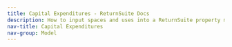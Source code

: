 ```yaml
---
title: Capital Expenditures - ReturnSuite Docs
description: How to input spaces and uses into a ReturnSuite property model.
nav-title: Capital Expenditures
nav-group: Model
---
```

